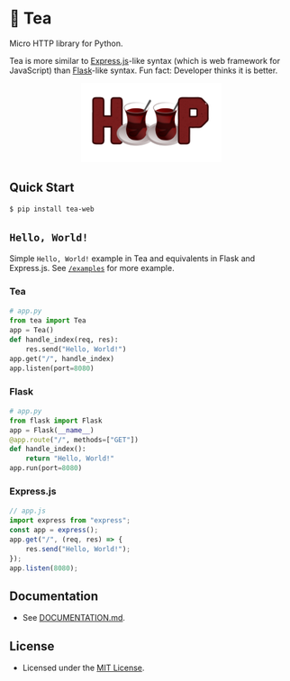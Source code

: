 # 🍵 Tea
Micro HTTP library for Python.

Tea is more similar to [Express.js](https://github.com/expressjs/express)-like syntax (which is web framework for JavaScript) than [Flask](https://github.com/pallets/flask)-like syntax. Fun fact: Developer thinks it is better.

<p align="center"><img src="https://raw.githubusercontent.com/orhanemree/tea/master/img/banner.png" width="250"></p>

## Quick Start
```console
$ pip install tea-web
```

## `Hello, World!`
Simple `Hello, World!` example in Tea and equivalents in Flask and Express.js. See [`/examples`](https://github.com/orhanemree/tea/tree/master/examples) for more example.

### Tea
```python
# app.py
from tea import Tea
app = Tea()
def handle_index(req, res):
    res.send("Hello, World!")
app.get("/", handle_index)
app.listen(port=8080)
```

### Flask
```python
# app.py
from flask import Flask
app = Flask(__name__)
@app.route("/", methods=["GET"])
def handle_index():
    return "Hello, World!"
app.run(port=8080)
```

### Express.js
```javascript
// app.js
import express from "express";
const app = express();
app.get("/", (req, res) => {
    res.send("Hello, World!");
});
app.listen(8080);
```

## Documentation
* See [DOCUMENTATION.md](https://github.com/orhanemree/tea/blob/master/DOCUMENTATION.md).

## License
* Licensed under the [MIT License](https://github.com/orhanemree/tea/blob/master/LICENSE).